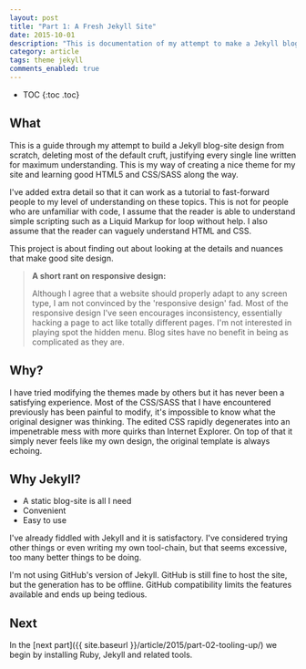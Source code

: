 ```yaml
---
layout: post
title: "Part 1: A Fresh Jekyll Site"
date: 2015-10-01
description: "This is documentation of my attempt to make a Jekyll blog-site from scratch, deleting most of the default cruft, justifying every single line for maximum understanding. Learning good HTML5 and CSS along the way."
category: article
tags: theme jekyll
comments_enabled: true
---
```


* TOC
{:toc .toc}

## What

This is a guide through my attempt to build a Jekyll blog-site design from scratch, deleting most of the default cruft, justifying every single line written for maximum understanding.
This is my way of creating a nice theme for my site and learning good HTML5 and CSS/SASS along the way. 

I've added extra detail so that it can work as a tutorial to fast-forward people to my level of understanding on these topics. This is not for people who are unfamiliar with code, I assume that the reader is able to understand simple scripting such as a Liquid Markup for loop without help.
I also assume that the reader can vaguely understand HTML and CSS.

This project is about finding out about looking at the details and nuances that make good site design. 


> __A short rant on responsive design:__
>
> Although I agree that a website should properly adapt to any screen type, I am not convinced by the 'responsive design' fad.
> Most of the responsive design I've seen encourages inconsistency, essentially hacking a page to act like totally different pages.
> I'm not interested in playing spot the hidden menu.
> Blog sites have no benefit in being as complicated as they are.


## Why?

I have tried modifying the themes made by others but it has never been a satisfying experience.
Most of the CSS/SASS that I have encountered previously has been painful to modify, it's impossible to know what the original designer was thinking.
The edited CSS rapidly degenerates into an impenetrable mess with more quirks than Internet Explorer.
On top of that it simply never feels like my own design, the original template is always echoing.


## Why Jekyll?

* A static blog-site is all I need
* Convenient
* Easy to use

I've already fiddled with Jekyll and it is satisfactory.
I've considered trying other things or even writing my own tool-chain, but that seems excessive, too many better things to be doing.

I'm not using GitHub's version of Jekyll.
GitHub is still fine to host the site, but the generation has to be offline.
GitHub compatibility limits the features available and ends up being tedious.

## Next

In the [next part]({{ site.baseurl }}/article/2015/part-02-tooling-up/) we begin by installing Ruby, Jekyll and related tools.